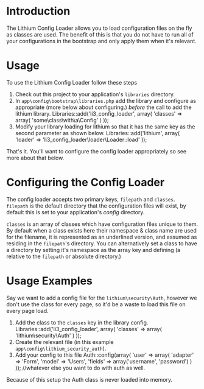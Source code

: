 # Introduction

The Lithium Config Loader allows you to load configuration files on the fly as classes are used.
The benefit of this is that you do not have to run all of your configurations in the bootstrap
and only apply them when it's relevant.

# Usage

To use the Lithium Config Loader follow these steps

1. Check out this project to your application's `libraries` directory.
2. In `app\config\bootstrap\libraries.php` add the library and configure as appropriate (more
below about configuring.) *before* the call to add the lithium library.
    Libraries::add('li3_config_loader', array(
        'classes' => array(
            'some\class\with\a\Config'
        )
    ));
3. Modify your library loading for lithium so that it has the same key as the second parameter as
 shown below.
    Libraries::add('lithium', array(
        'loader' => 'li3_config_loader\loader\Loader::load'
    ));

That's it. You'll want to configure the config loader appropriately so see more about that below.

# Configuring the Config Loader

The config loader accepts two primary keys, `filepath` and `classes`. `filepath` is the default
directory that the configuration files will exist, by default this is set to your application's
*config* directory.

`classes` is an array of classes which have configuration files unique to them. By default when a
 class exists here their namespace & class name are used for the filename, it is represented as an
 underlined version, and assumed as residing in the `filepath`'s directory. You can alternatively
  set a class to have a directory by setting it's namespace as the array key and defining (a
  relative to the `filepath` or absolute directory.)

# Usage Examples

Say we want to add a config file for the `lithium\security\Auth`, however we don't use the class
for every page, so it'd be a waste to load this file on every page load.

1. Add the class to the `classes` key in the library config.
    Libraries::add('li3_config_loader', array(
        'classes' => array(
            'lithium\security\Auth'
        )
    ));
2. Create the relevant file (in this example `app\config\lithium_security_auth`).
3. Add your config to this file
    Auth::config(array(
        'user' => array(
            'adapter' => 'Form',
            'model' => 'Users',
            'fields' => array('username', 'password')
        )
    ));
    //whatever else you want to do with auth as well.

Because of this setup the Auth class is never loaded into memory. 


